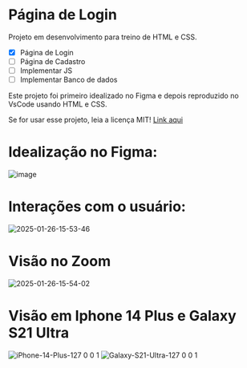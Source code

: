 # Página de Login
Projeto em desenvolvimento para treino de HTML e CSS.

- [x] Página de Login
- [ ] Página de Cadastro
- [ ] Implementar JS
- [ ] Implementar Banco de dados

Este projeto foi primeiro idealizado no Figma e depois reproduzido no VsCode usando HTML e CSS.


Se for usar esse projeto, leia a licença MIT! <a href="https://github.com/Alan-AndradeDev/Login-e-Cadastro?tab=MIT-1-ov-file" >Link aqui
</a>

# Idealização no Figma:
![image](https://github.com/user-attachments/assets/a17cdce2-d318-4514-a3a2-80d8c6d6a33a)


# Interações com o usuário:
![2025-01-26-15-53-46](https://github.com/user-attachments/assets/26370195-6d5b-436e-b070-48524235f82c)


# Visão no Zoom 
![2025-01-26-15-54-02](https://github.com/user-attachments/assets/a67705ee-54b9-41ed-bf43-15f6218b67d3)

# Visão em Iphone 14 Plus e Galaxy S21 Ultra
![iPhone-14-Plus-127 0 0 1](https://github.com/user-attachments/assets/786c9520-24d9-4c3b-91fc-eac0aa36d44f) ![Galaxy-S21-Ultra-127 0 0 1](https://github.com/user-attachments/assets/48974139-1349-40c9-b06b-753486911580)
